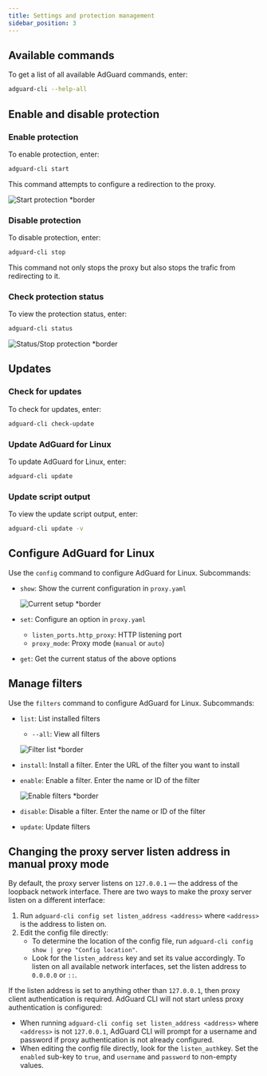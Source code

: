 ```yaml
---
title: Settings and protection management
sidebar_position: 3
---
```


## Available commands

To get a list of all available AdGuard commands, enter:

```sh
adguard-cli --help-all
```

## Enable and disable protection

### Enable protection

To enable protection, enter:

```sh
adguard-cli start
```

This command attempts to configure a redirection to the proxy.

![Start protection *border](https://cdn.adtidy.org/content/Kb/ad_blocker/linux/start-protection.gif)

### Disable protection

To disable protection, enter:

```sh
adguard-cli stop
```

This command not only stops the proxy but also stops the trafic from redirecting to it.

### Check protection status

To view the protection status, enter:

```sh
adguard-cli status
```

![Status/Stop protection *border](https://cdn.adtidy.org/content/Kb/ad_blocker/linux/activation6.png)

## Updates

### Check for updates

To check for updates, enter:

```sh
adguard-cli check-update
```

### Update AdGuard for Linux

To update AdGuard for Linux, enter:

```sh
adguard-cli update
```

### Update script output

To view the update script output, enter:

```sh
adguard-cli update -v
```

## Configure AdGuard for Linux

Use the `config` command to configure AdGuard for Linux. Subcommands:

- `show`: Show the current configuration in `proxy.yaml`

    ![Current setup *border](https://cdn.adtidy.org/content/Kb/ad_blocker/linux/activation7.png)

- `set`: Configure an option in `proxy.yaml`
    - `listen_ports.http_proxy`: HTTP listening port
    - `proxy_mode`: Proxy mode (`manual` or `auto`)
- `get`: Get the current status of the above options

## Manage filters

Use the `filters` command to configure AdGuard for Linux. Subcommands:

- `list`: List installed filters
    - `--all`: View all filters

    ![Filter list *border](https://cdn.adtidy.org/content/Kb/ad_blocker/linux/filter-list.png)

- `install`: Install a filter. Enter the URL of the filter you want to install
- `enable`: Enable a filter. Enter the name or ID of the filter

    ![Enable filters *border](https://cdn.adtidy.org/content/Kb/ad_blocker/linux/built-in-filters.png)

- `disable`: Disable a filter. Enter the name or ID of the filter
- `update`: Update filters

## Changing the proxy server listen address in manual proxy mode

By default, the proxy server listens on `127.0.0.1` — the address of the loopback network interface.
There are two ways to make the proxy server listen on a different interface:

1. Run `adguard-cli config set listen_address <address>` where `<address>` is the address to listen on.
2. Edit the config file directly:
    - To determine the location of the config file, run `adguard-cli config show | grep "Config location"`.
    - Look for the `listen_address` key and set its value accordingly. To listen on all available network interfaces, set the listen address to `0.0.0.0` or `::`.

If the listen address is set to anything other than `127.0.0.1`, then proxy client authentication is required. AdGuard CLI will not start unless proxy authentication is configured:

- When running `adguard-cli config set listen_address <address>` where `<address>` is not `127.0.0.1`, AdGuard CLI will prompt for a username and password if proxy authentication is not already configured.
- When editing the config file directly, look for the `listen_auth`key. Set the `enabled` sub-key to `true`, and `username` and `password` to non-empty values.

